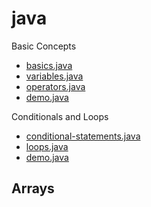 # java

Basic Concepts
 - [basics.java](https://github.com/arslanugur/java/blob/arslan/Basic%20Concepts/basics.java)
 - [variables.java](https://github.com/arslanugur/java/blob/arslan/Basic%20Concepts/variables.java)
 - [operators.java](https://github.com/arslanugur/java/blob/arslan/Basic%20Concepts/operators.java)
 - [demo.java](https://github.com/arslanugur/java/blob/arslan/Basic%20Concepts/demo.java)


Conditionals and Loops
  - [conditional-statements.java](https://github.com/arslanugur/java/blob/arslan/Conditionals%20and%20Loops/conditional-statements.java)
  - [loops.java](https://github.com/arslanugur/java/blob/arslan/Conditionals%20and%20Loops/loops.java)
  - [demo.java](https://github.com/arslanugur/java/blob/arslan/Conditionals%20and%20Loops/demo.java)


Arrays
 - 
